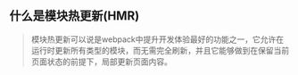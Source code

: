 ## 什么是模块热更新(HMR)

> 模块热更新可以说是webpack中提升开发体验最好的功能之一，它允许在运行时更新所有类型的模块，而无需完全刷新，并且它能够做到在保留当前页面状态的前提下，局部更新页面内容。



